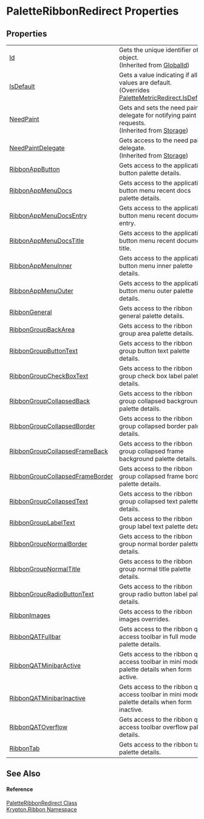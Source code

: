 # PaletteRibbonRedirect Properties




## Properties
<table>
<tr>
<td><a href="71a6846f-bfb6-fb58-b361-6b43ae0583a8.md">Id</a></td>
<td>Gets the unique identifier of the object.<br />(Inherited from <a href="9ef2ca3a-e03e-8927-105a-2f9a6fbdf849.md">GlobalId</a>)</td></tr>
<tr>
<td><a href="44d34439-8c15-0af4-5cad-4c3a7fb54d39.md">IsDefault</a></td>
<td>Gets a value indicating if all values are default.<br />(Overrides <a href="dfaebe5e-9c07-443d-0d54-0a0503c043ec.md">PaletteMetricRedirect.IsDefault</a>)</td></tr>
<tr>
<td><a href="097a0f47-e60c-4bf7-802c-8391c6d8feff.md">NeedPaint</a></td>
<td>Gets and sets the need paint delegate for notifying paint requests.<br />(Inherited from <a href="8406cf55-79a3-e579-4094-be084e489431.md">Storage</a>)</td></tr>
<tr>
<td><a href="879ca7f2-32c5-8581-44f2-c7aee6491db2.md">NeedPaintDelegate</a></td>
<td>Gets access to the need paint delegate.<br />(Inherited from <a href="8406cf55-79a3-e579-4094-be084e489431.md">Storage</a>)</td></tr>
<tr>
<td><a href="5a6cd348-c95b-463c-9d1b-297a3ab2adcb.md">RibbonAppButton</a></td>
<td>Gets access to the application button palette details.</td></tr>
<tr>
<td><a href="fbe9e2c4-0f37-a165-7b33-cf77f9215c65.md">RibbonAppMenuDocs</a></td>
<td>Gets access to the application button menu recent docs palette details.</td></tr>
<tr>
<td><a href="0eb7968d-d1c4-4c43-12d3-76662dbba26d.md">RibbonAppMenuDocsEntry</a></td>
<td>Gets access to the application button menu recent documents entry.</td></tr>
<tr>
<td><a href="96b818db-b940-16ad-3a1b-9dc2330f3610.md">RibbonAppMenuDocsTitle</a></td>
<td>Gets access to the application button menu recent documents title.</td></tr>
<tr>
<td><a href="6baae31f-9ebe-b719-6d86-df33c662975f.md">RibbonAppMenuInner</a></td>
<td>Gets access to the application button menu inner palette details.</td></tr>
<tr>
<td><a href="0530c9a5-63e5-34ce-a0c3-0b3964fb7505.md">RibbonAppMenuOuter</a></td>
<td>Gets access to the application button menu outer palette details.</td></tr>
<tr>
<td><a href="ddf1d352-17e6-814e-3f5c-c2b0951fc799.md">RibbonGeneral</a></td>
<td>Gets access to the ribbon general palette details.</td></tr>
<tr>
<td><a href="2e7624bd-fe48-3baa-5762-f49c89011b53.md">RibbonGroupBackArea</a></td>
<td>Gets access to the ribbon group area palette details.</td></tr>
<tr>
<td><a href="1d50cb0f-f0f9-c74a-45fd-00265cff7dc0.md">RibbonGroupButtonText</a></td>
<td>Gets access to the ribbon group button text palette details.</td></tr>
<tr>
<td><a href="1217faa7-10dd-92d6-22ad-c2be383d5780.md">RibbonGroupCheckBoxText</a></td>
<td>Gets access to the ribbon group check box label palette details.</td></tr>
<tr>
<td><a href="912c5e3f-2142-7aa9-f178-50ca6ea45649.md">RibbonGroupCollapsedBack</a></td>
<td>Gets access to the ribbon group collapsed background palette details.</td></tr>
<tr>
<td><a href="c345c116-beeb-a088-7a55-db1cca5bdbac.md">RibbonGroupCollapsedBorder</a></td>
<td>Gets access to the ribbon group collapsed border palette details.</td></tr>
<tr>
<td><a href="de0eab9d-a7f1-5b06-55b5-5abb6a03260a.md">RibbonGroupCollapsedFrameBack</a></td>
<td>Gets access to the ribbon group collapsed frame background palette details.</td></tr>
<tr>
<td><a href="0c552465-e145-1aca-be35-65d3e93914d8.md">RibbonGroupCollapsedFrameBorder</a></td>
<td>Gets access to the ribbon group collapsed frame border palette details.</td></tr>
<tr>
<td><a href="df2a55b8-36cd-0af2-4999-c5bfb267524a.md">RibbonGroupCollapsedText</a></td>
<td>Gets access to the ribbon group collapsed text palette details.</td></tr>
<tr>
<td><a href="b8c4f93e-a9df-84f0-ce17-1aaeac3c733d.md">RibbonGroupLabelText</a></td>
<td>Gets access to the ribbon group label text palette details.</td></tr>
<tr>
<td><a href="9ad5edb7-003d-d277-abf1-7079053bc1a9.md">RibbonGroupNormalBorder</a></td>
<td>Gets access to the ribbon group normal border palette details.</td></tr>
<tr>
<td><a href="4faa5015-39b1-b662-be38-551e7cf18907.md">RibbonGroupNormalTitle</a></td>
<td>Gets access to the ribbon group normal title palette details.</td></tr>
<tr>
<td><a href="30e204d8-7494-1b6d-9904-f3474ed9159c.md">RibbonGroupRadioButtonText</a></td>
<td>Gets access to the ribbon group radio button label palette details.</td></tr>
<tr>
<td><a href="b4b22677-26d3-e3d0-7196-9ab43434582e.md">RibbonImages</a></td>
<td>Gets access to the ribbon images overrides.</td></tr>
<tr>
<td><a href="a3839298-d750-8df0-fb58-a11667bbd671.md">RibbonQATFullbar</a></td>
<td>Gets access to the ribbon quick access toolbar in full mode palette details.</td></tr>
<tr>
<td><a href="e65e4ade-7aad-7e32-0907-a02d4e865110.md">RibbonQATMinibarActive</a></td>
<td>Gets access to the ribbon quick access toolbar in mini mode palette details when form active.</td></tr>
<tr>
<td><a href="7b8b196c-5252-1cca-1d3c-efb27739cee0.md">RibbonQATMinibarInactive</a></td>
<td>Gets access to the ribbon quick access toolbar in mini mode palette details when form inactive.</td></tr>
<tr>
<td><a href="91a8e567-691c-5c15-37a8-00364163fdaf.md">RibbonQATOverflow</a></td>
<td>Gets access to the ribbon quick access toolbar overflow palette details.</td></tr>
<tr>
<td><a href="fd80e345-f3fb-305a-a192-b295c93580cf.md">RibbonTab</a></td>
<td>Gets access to the ribbon tab palette details.</td></tr>
</table>

## See Also


#### Reference
<a href="ef4a49ef-a849-d278-2990-de5458055743.md">PaletteRibbonRedirect Class</a>  
<a href="1e9bc734-cff9-e9b8-f013-94cdac669794.md">Krypton.Ribbon Namespace</a>  
